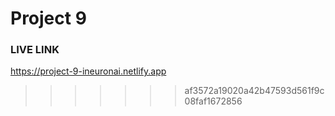 
# Project 9  


### LIVE LINK

https://project-9-ineuronai.netlify.app
>>>>>>> af3572a19020a42b47593d561f9c08faf1672856
